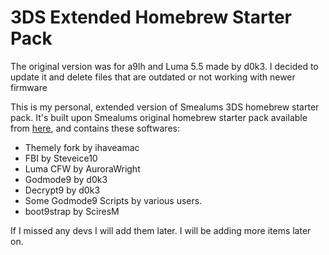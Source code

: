 # 3DS Extended Homebrew Starter Pack

The original version was for a9lh and Luma 5.5 made by d0k3. I decided to update it and delete files that are outdated or not working with newer firmware

This is my personal, extended version of Smealums 3DS homebrew starter pack. It's built upon Smealums original homebrew starter pack available from [here](http://smealum.github.io/3ds/), and contains these softwares:

* Themely fork by ihaveamac
* FBI by Steveice10
* Luma CFW by AuroraWright
* Godmode9 by d0k3
* Decrypt9 by d0k3
* Some Godmode9 Scripts by various users.
* boot9strap by SciresM

If I missed any devs I will add them later. I will be adding more items later on.
